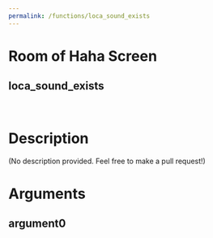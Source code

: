 ```yaml
---
permalink: /functions/loca_sound_exists
---
```

# Room of Haha Screen  
## loca_sound_exists  
&nbsp;  
# Description  
(No description provided. Feel free to make a pull request!) 
&nbsp;  
# Arguments
## argument0

&nbsp;  


